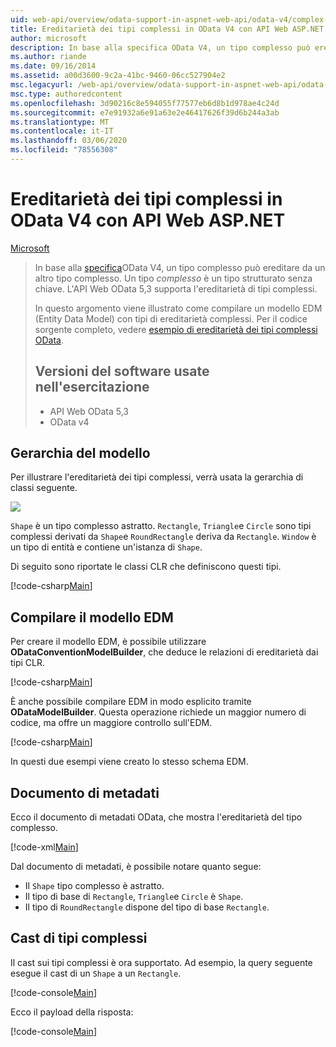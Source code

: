 ```yaml
---
uid: web-api/overview/odata-support-in-aspnet-web-api/odata-v4/complex-type-inheritance-in-odata-v4
title: Ereditarietà dei tipi complessi in OData V4 con API Web ASP.NET | Microsoft Docs
author: microsoft
description: In base alla specifica OData V4, un tipo complesso può ereditare da un altro tipo complesso. Un tipo complesso è un tipo strutturato senza chiave. API Web...
ms.author: riande
ms.date: 09/16/2014
ms.assetid: a00d3600-9c2a-41bc-9460-06cc527904e2
msc.legacyurl: /web-api/overview/odata-support-in-aspnet-web-api/odata-v4/complex-type-inheritance-in-odata-v4
msc.type: authoredcontent
ms.openlocfilehash: 3d90216c8e594055f77577eb6d8b1d978ae4c24d
ms.sourcegitcommit: e7e91932a6e91a63e2e46417626f39d6b244a3ab
ms.translationtype: MT
ms.contentlocale: it-IT
ms.lasthandoff: 03/06/2020
ms.locfileid: "78556308"
---
```

# <a name="complex-type-inheritance-in-odata-v4-with-aspnet-web-api"></a>Ereditarietà dei tipi complessi in OData V4 con API Web ASP.NET

[Microsoft](https://github.com/microsoft)

> In base alla [specifica](http://www.odata.org/documentation/odata-version-4-0/)OData V4, un tipo complesso può ereditare da un altro tipo complesso. Un tipo *complesso* è un tipo strutturato senza chiave. L'API Web OData 5,3 supporta l'ereditarietà di tipi complessi.
> 
> In questo argomento viene illustrato come compilare un modello EDM (Entity Data Model) con tipi di ereditarietà complessi. Per il codice sorgente completo, vedere [esempio di ereditarietà dei tipi complessi OData](http://aspnet.codeplex.com/sourcecontrol/latest#Samples/WebApi/OData/v4/ODataComplexTypeInheritanceSample/ReadMe.txt).
> 
> ## <a name="software-versions-used-in-the-tutorial"></a>Versioni del software usate nell'esercitazione
> 
> 
> - API Web OData 5,3
> - OData v4

## <a name="model-hierarchy"></a>Gerarchia del modello

Per illustrare l'ereditarietà dei tipi complessi, verrà usata la gerarchia di classi seguente.

![](complex-type-inheritance-in-odata-v4/_static/image1.png)

`Shape` è un tipo complesso astratto. `Rectangle`, `Triangle`e `Circle` sono tipi complessi derivati da `Shape`e `RoundRectangle` deriva da `Rectangle`. `Window` è un tipo di entità e contiene un'istanza di `Shape`.

Di seguito sono riportate le classi CLR che definiscono questi tipi.

[!code-csharp[Main](complex-type-inheritance-in-odata-v4/samples/sample1.cs)]

## <a name="build-the-edm-model"></a>Compilare il modello EDM

Per creare il modello EDM, è possibile utilizzare **ODataConventionModelBuilder**, che deduce le relazioni di ereditarietà dai tipi CLR.

[!code-csharp[Main](complex-type-inheritance-in-odata-v4/samples/sample2.cs)]

È anche possibile compilare EDM in modo esplicito tramite **ODataModelBuilder**. Questa operazione richiede un maggior numero di codice, ma offre un maggiore controllo sull'EDM.

[!code-csharp[Main](complex-type-inheritance-in-odata-v4/samples/sample3.cs)]

In questi due esempi viene creato lo stesso schema EDM.

## <a name="metadata-document"></a>Documento di metadati

Ecco il documento di metadati OData, che mostra l'ereditarietà del tipo complesso.

[!code-xml[Main](complex-type-inheritance-in-odata-v4/samples/sample4.xml?highlight=13,17,25,30)]

Dal documento di metadati, è possibile notare quanto segue:

- Il `Shape` tipo complesso è astratto.
- Il tipo di base di `Rectangle`, `Triangle`e `Circle` è `Shape`.
- Il tipo di `RoundRectangle` dispone del tipo di base `Rectangle`.

## <a name="casting-complex-types"></a>Cast di tipi complessi

Il cast sui tipi complessi è ora supportato. Ad esempio, la query seguente esegue il cast di un `Shape` a un `Rectangle`.

[!code-console[Main](complex-type-inheritance-in-odata-v4/samples/sample5.cmd)]

Ecco il payload della risposta:

[!code-console[Main](complex-type-inheritance-in-odata-v4/samples/sample6.cmd)]
